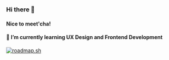 ### Hi there 🌊
#### Nice to meet'cha!
#### 🌱 I’m currently learning UX Design and Frontend Development

<!--
**wendelxyz/wendelxyz** is a ✨ _special_ ✨ repository because its `README.md` (this file) appears on your GitHub profile.

Here are some ideas to get you started:

- 🔭 I’m currently working on ...
- 👯 I’m looking to collaborate on ...
- 🤔 I’m looking for help with ...
- 💬 Ask me about ...
- 📫 How to reach me: ...
- 😄 Pronouns: ...
- ⚡ Fun fact: ...
-->
[![roadmap.sh](https://roadmap.sh/card/tall/66a829f813cbc2cc47f483c1?variant=light&roadmaps=frontend%2Cux-design)](https://roadmap.sh)
